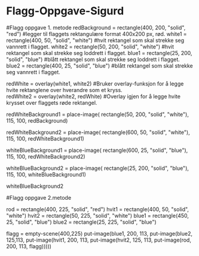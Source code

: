 # Flagg-Oppgave-Sigurd
#Flagg oppgave 1. metode
redBackground = rectangle(400, 200, "solid", "red")  #legger til flaggets rektangulære format 400x200 px, rød.
white1 = rectangle(400, 50, "solid", "white") #hvit rektangel som skal strekke seg vannrett i flagget.
white2 = rectangle(50, 200, "solid", "white") #hvit rektangel som skal strekke seg loddrett i flagget.
blue1 = rectangle(25, 200, "solid", "blue")   #blått rektangel som skal strekke seg loddrett i flagget.
blue2 = rectangle(400, 25, "solid", "blue")   #blått rektangel som skal strekke seg vannrett i flagget.

redWhite = overlay(white1, white2)  #Bruker overlay-funksjon for å legge hvite rektanglene over hverandre som et kryss.  
redWhite2 = overlay(white2, redWhite) #Overlay igjen for å legge hvite krysset over flaggets røde rektangel. 

redWhiteBackground1 = place-image( 
  rectangle(50, 200, "solid", "white"),
  115, 100, redBackground) 
  


redWhiteBackground2 = place-image(
  rectangle(600, 50, "solid", "white"),
  115, 100, redWhiteBackground1)



whiteBlueBackground1 = place-image(
  rectangle(600, 25, "solid", "blue"),
  115, 100, redWhiteBackground2)



whiteBlueBackground2 = place-image(
  rectangle(25, 200, "solid", "blue"),
  115, 100, whiteBlueBackground1)

whiteBlueBackground2




#Flagg oppgave 2.metode

rod = rectangle(400, 225, "solid", "red")
hvit1 = rectangle(400, 50, "solid", "white")
hvit2 = rectangle(50, 225, "solid", "white")
blue1 = rectangle(450, 25, "solid", "blue")
blue2 = rectangle(25, 225, "solid", "blue")

flagg = empty-scene(400,225)
put-image(blue1, 200, 113,
  put-image(blue2, 125,113,
    put-image(hvit1, 200, 113,
      put-image(hvit2, 125, 113,
        put-image(rod, 200, 113, flagg)))))
